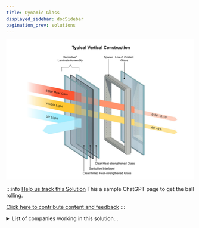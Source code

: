 ```yaml
---
title: Dynamic Glass
displayed_sidebar: docSidebar
pagination_prev: solutions
---
```


![Cover Image](../static/img/dynamic-glass.jpg)

:::info [Help us track this Solution](contribute)
This a sample ChatGPT page to get the ball rolling.

[Click here to contribute content and feedback](contribute)
:::

<details>
        <summary>List of companies working in this solution...</summary>
         <em>Note: this is an experimental feature. Accuracy not guaranteed</em>
        <div>
            <ul>
             
                <li><a href="https://sonnen.de">Sonnen</a></li>
            
                <li><a href="https://ubiquitous.energy">Ubiquitous Energy</a></li>
            
            </ul>
        </div>
        </details>


:::company
  #### [View open jobs in this Solution](https://climatebase.org/jobs?l=&q=&drawdown_solutions=Dynamic+Glass)
:::

## Overview

Dynamic Glass refers to advanced coatings applied to glass, enabling dynamic adjustments to sunlight and temperature for enhanced energy efficiency. These coatings offer potential benefits in reducing energy consumption for heating and cooling, as well as improving solar panel efficiency.

## Lessons Learned

Insights from Dynamic Glass development include:

1. **Technology Stage**: Dynamic Glass is still in its early stages, with both successes and failures.
2. **Effective Implementation**: Proper installation and compatibility with local climate are critical.
3. **Diverse Successes**: While challenges exist, Dynamic Glass has been effective in scenarios like office buildings' energy reduction.

Pioneering organizations such as the US Department of Energy, the Environmental Protection Agency, and the Department of Defense have been instrumental in researching and testing this technology.

## Challenges Ahead

Challenges in implementing Dynamic Glass comprise:

1. **High Costs**: Current technology costs need reduction for wider adoption.
2. **Enhancing Efficiency**: Improving energy efficiency is vital to attract more users.
3. **Overcoming Technological Hurdles**: Companies like Saint-Gobain and View, Inc. are making progress, but hurdles remain.

## Best Path Forward

Tailored approaches are essential for the development and application of Dynamic Glass. Key lessons include:

1. **Clear Objectives**: Defining achievable goals aligned with climate change mitigation.
2. **Thorough Testing**: Rigorous research and testing to ensure technology effectiveness.
3. **Expert Collaboration**: Partnering with reputable manufacturers for quality assurance.
4. **Effective Marketing**: Communicating technology benefits through comprehensive strategies.

Entities at the forefront of Dynamic Glass development include Sage Electrochromics, View, Heliotrope Technologies, GlasSmart, PPG Industries, Guardian Industries, Saint-Gobain, and Pilkington.

![Image credit: Sunintuitive Glass](https://suntuitiveglass.com/what-is-dynamic-glass/)

_Image credit: [Sunintuitive Glass](https://suntuitiveglass.com/what-is-dynamic-glass/)_
